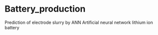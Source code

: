 # Battery_production
Prediction of electrode slurry by ANN
Artificial neural network
lithium ion battery

